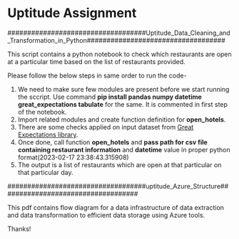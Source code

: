 # Uptitude Assignment

###################################Uptitude_Data_Cleaning_and_Transformation_in_Python###################################

This script contains a python notebook to check which restaurants are open at a particular time based on the list of restaurants provided.

Please follow the below steps in same order to run the code-

1) We need to make sure few modules are present before we start running the sccript. Use command **pip install pandas numpy datetime great_expectations tabulate** for the same. It is commented in first step of the notebook.
2) Import related modules and create function definition for **open_hotels**.
3) There are some checks applied on input dataset from [Great Expectations library](https://legacy.docs.greatexpectations.io/en/latest/reference/glossary_of_expectations.html).
3) Once done, call function **open_hotels** and **pass path for csv file containing restaurant information** and **datetime** value in proper python format(2023-02-17 23:38:43.315908)
4) The output is a list of restaurants which are open at that particular on that particular day.



###################################uptitude_Azure_Structure###################################

This pdf contains flow diagram for a data infrastructure of data extraction and data transformation to efficient data storage using Azure tools.




Thanks!

